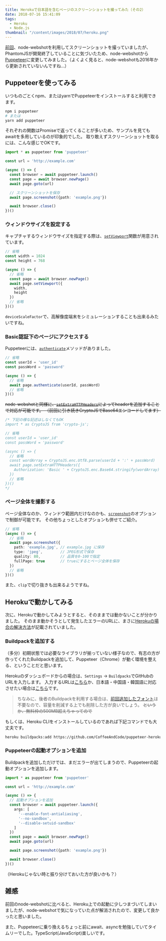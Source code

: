 ```yaml
---
title: Herokuで日本語を含むページのスクリーンショットを撮ってみた（その2）
date: 2018-07-16 15:41:09
tags:
  - Heroku
  - Node.js
thumbnail: "/content/images/2018/07/heroku.png"
---
```


[前回](/heroku-webshot/)、node-webshotを利用してスクリーンショットを撮っていましたが、PhantomJSが開発終了していることに気づいたため、node-webshotから[Puppeteer](https://pptr.dev/)に変更してみました。（よくよく見ると、node-webshotも2016年から更新されていないんですね…）

## Puppeteerを使ってみる

いつものごとくnpm、またはyarnでPuppeteerをインストールすると利用できます。

```bash
npm i puppeteer
# または
yarn add puppeteer
```

それぞれの関数はPromiseで返ってくることが多いため、サンプルを見てもawaitを多用しているのが印象的でした。
取り敢えずスクリーンショットを取るには、こんな感じでOKです。

```typescript
import * as puppeteer from 'puppeteer'

const url = 'http://example.com'

(async () => {
  const browser = await puppeteer.launch()
  const page = await browser.newPage()
  await page.goto(url)

  // スクリーンショットを保存
  await page.screenshot({path: 'example.png'})

  await browser.close()
})()
```

### ウィンドウサイズを設定する

キャプチャするウィンドウサイズを指定する際は、[`setViewport`](https://pptr.dev/#?product=Puppeteer&version=master&show=api-pagesetviewportviewport)関数が用意されています。

```typescript
// 省略
const width = 1024
const height = 768

(async () => {
  // 省略
  const page = await browser.newPage()
  await page.setViewport({
    width,
    height
  })
  // 省略
})()
```

`deviceScaleFactor`で、高解像度端末をシミュレーションすることも出来るみたいですね。


### Basic認証下のページにアクセスする

Puppeteerには、[`authenticate`](https://pptr.dev/#?product=Puppeteer&version=v1.6.0&show=api-pageauthenticatecredentials)メソッドがありました。

```typescript
// 省略
const userId = 'user_id'
const passWord = 'password'

(async () => {
  // 省略
  await page.authenticate(userId, passWord)
  // 省略
})()
```

~~node-webshotと同様に、[`setExtraHTTPHeaders`](https://pptr.dev/#?product=Puppeteer&version=master&show=api-pagesetextrahttpheadersheaders)によってheaderを追加することで対応が可能です。
（前回に引き続きCryptoJSでBase64エンコードしてます）~~

```typescript
/* 下記の様な記述はしなくてもOK
import * as CryptoJS from 'crypto-js';

// 省略
const userId = 'user_id'
const passWord = 'password'

(async () => {
  // 省略
  const wordArray = CryptoJS.enc.Utf8.parse(userId + ':' + passWord)
  await page.setExtraHTTPHeaders({
    Authorization: 'Basic ' + CryptoJS.enc.Base64.stringify(wordArray)
  })
  // 省略
})()
*/
```


### ページ全体を撮影する

ページ全体なのか、ウィンドウ範囲内だけなのかも、[`screenshot`](https://pptr.dev/#?product=Puppeteer&version=master&show=api-pagescreenshotoptions)のオプションで制御が可能です。
その他ちょっとしたオプションも併せてご紹介。

```typescript
// 省略
(async () => {
  // 省略
  await page.screenshot({
    path: 'example.jpg', // example.jpg に保存
    type: 'jpeg',        // JPEG形式で保存
    quality: 80,         // 品質を0-100で指定
    fullPage: true       // trueにするとページ全体を保存
  })
  // 省略
})()
```

また、`clip`で切り抜きも出来るようですね。


## Herokuで動かしてみる

次に、Herokuで動かしてみようとすると、そのままでは動かないことが分かりました。
そのまま動かそうとして発生したエラーのURLに、まさに[Herokuの場合の解決方法](https://github.com/GoogleChrome/puppeteer/blob/master/docs/troubleshooting.md#running-puppeteer-on-heroku)が記載されていました。


### Buildpackを追加する

（多分）初期状態では必要なライブラリが揃っていない様子なので、有志の方が作ってくれたBuildpackを追加して、Puppeteer（Chrome）が動く環境を整える、ということだと思います。

Herokuのダッシュボードからの場合は、`Settings` -> `Buildpacks`でGitHubのURLを入力します。
入力するURLは[こちら](https://github.com/jontewks/puppeteer-heroku-buildpack)か、日本語・中国語・韓国語に対応させたい場合は[こちら](https://github.com/CoffeeAndCode/puppeteer-heroku-buildpack)です。

> ちなみに、後者のBuildpackを利用する場合は、[前回追加したフォント](/heroku-webshot/#Heroku%E3%81%A7%E3%83%95%E3%82%A9%E3%83%B3%E3%83%88%E3%82%92%E3%82%A4%E3%83%B3%E3%82%B9%E3%83%88%E3%83%BC%E3%83%AB)は不要なので、容量を削減する上でも削除した方が良いでしょう。
> ~~というか、無料枠の500MB超えちゃってので~~

もしくは、Heroku CLIをインストールしているのであれば下記コマンドでも大丈夫です。

```bash
heroku buildpacks:add https://github.com/CoffeeAndCode/puppeteer-heroku-buildpack
```


### Puppeteerの起動オプションを追加

Buildpackを追加しただけでは、まだエラーが出てしまうので、Puppeteerの起動オプションを追加します。

```typescript
import * as puppeteer from 'puppeteer'

const url = 'http://example.com'

(async () => {
  // 起動オプションを追加
  const browser = await puppeteer.launch({
    args: [
      '--enable-font-antialiasing',
      '--no-sandbox',
      '--disable-setuid-sandbox'
    ]
  })
  const page = await browser.newPage()
  await page.goto(url)

  await page.screenshot({path: 'example.png'})

  await browser.close()
})()
```

（Herokuじゃない時と振り分けておいた方が良いかも？）


## 雑感

前回のnode-webshotに比べると、Heroku上での起動に少しつまづいてしまいましたが、node-webshotで気になっていた点が解消されたので、変更して良かったと思いました。

また、Puppeteerに乗り換えるちょっと前にawait、asyncを勉強していてタイムリーでした。TypeScript(JavaScript)楽しいです。
